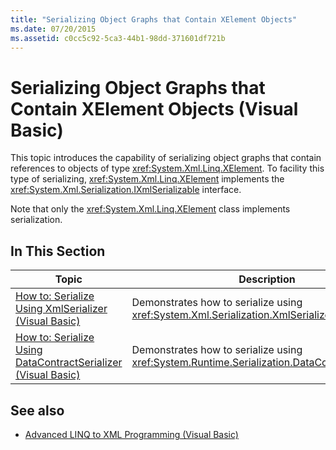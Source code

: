 ```yaml
---
title: "Serializing Object Graphs that Contain XElement Objects"
ms.date: 07/20/2015
ms.assetid: c0cc5c92-5ca3-44b1-98dd-371601df721b
---
```

# Serializing Object Graphs that Contain XElement Objects (Visual Basic)
This topic introduces the capability of serializing object graphs that contain references to objects of type <xref:System.Xml.Linq.XElement>. To facility this type of serializing, <xref:System.Xml.Linq.XElement> implements the <xref:System.Xml.Serialization.IXmlSerializable> interface.  
  
 Note that only the <xref:System.Xml.Linq.XElement> class implements serialization.  
  
## In This Section  
  
|Topic|Description|  
|-----------|-----------------|  
|[How to: Serialize Using XmlSerializer (Visual Basic)](../../../../visual-basic/programming-guide/concepts/linq/how-to-serialize-using-xmlserializer.md)|Demonstrates how to serialize using <xref:System.Xml.Serialization.XmlSerializer>.|  
|[How to: Serialize Using DataContractSerializer (Visual Basic)](../../../../visual-basic/programming-guide/concepts/linq/how-to-serialize-using-datacontractserializer.md)|Demonstrates how to serialize using <xref:System.Runtime.Serialization.DataContractSerializer>.|  
  
## See also

- [Advanced LINQ to XML Programming (Visual Basic)](../../../../visual-basic/programming-guide/concepts/linq/advanced-linq-to-xml-programming.md)
